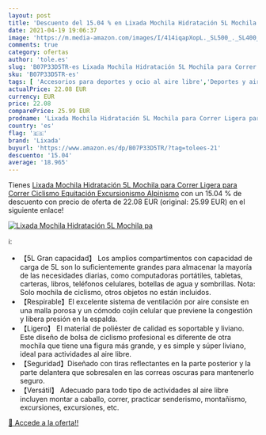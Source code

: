 ```yaml
---
layout: post
title: 'Descuento del 15.04 % en Lixada Mochila Hidratación 5L Mochila pa'
date: 2021-04-19 19:06:37
image: 'https://m.media-amazon.com/images/I/414iqapXopL._SL500_._SL400_.jpg'
comments: true
category: ofertas
author: 'tole.es'
slug: 'B07P33D5TR-es Lixada Mochila Hidratación 5L Mochila para Correr Ligera...'
sku: 'B07P33D5TR-es'
tags: [ 'Accesorios para deportes y ocio al aire libre','Deportes y aire libre','Packs y bolsas de hidratación para ciclismo','lixada','mochila', ]
actualPrice: 22.08 EUR
currency: EUR
price: 22.08
comparePrice: 25.99 EUR
prodname: 'Lixada Mochila Hidratación 5L Mochila para Correr Ligera para Correr Ciclismo Equitación Excursionismo Alpinismo'
country: 'es'
flag: '🇪🇸'
brand: 'Lixada'
buyurl: 'https://www.amazon.es/dp/B07P33D5TR/?tag=tolees-21'
descuento: '15.04'
average: '18.965'
---
```


Tienes [Lixada Mochila Hidratación 5L Mochila para Correr Ligera para Correr Ciclismo Equitación Excursionismo Alpinismo](https://www.amazon.es/dp/B07P33D5TR/?tag=tolees-21) con un 15.04 % de descuento con precio de oferta de 22.08 EUR (original: 25.99 EUR) en el siguiente enlace!

[![Lixada Mochila Hidratación 5L Mochila pa](https://m.media-amazon.com/images/I/414iqapXopL._SL500_._SL400_.jpg)](https://www.amazon.es/dp/B07P33D5TR/?tag=tolees-21)

ℹ️:

- 【5L Gran capacidad】 Los amplios compartimentos con capacidad de carga de 5L son lo suficientemente grandes para almacenar la mayoría de las necesidades diarias, como computadoras portátiles, tabletas, carteras, libros, teléfonos celulares, botellas de agua y sombrillas. Nota: Solo mochila de ciclismo, otros objetos no están incluidos.
- 【Respirable】El excelente sistema de ventilación por aire consiste en una malla porosa y un cómodo cojín celular que previene la congestión y libera presión en la espalda.
- 【Ligero】 El material de poliéster de calidad es soportable y liviano. Este diseño de bolsa de ciclismo profesional es diferente de otra mochila que tiene una figura más grande, y es simple y súper liviano, ideal para actividades al aire libre.
- 【Seguridad】Diseñado con tiras reflectantes en la parte posterior y la parte delantera que sobresalen en las correas oscuras para mantenerlo seguro.
- 【Versátil】 Adecuado para todo tipo de actividades al aire libre incluyen montar a caballo, correr, practicar senderismo, montañismo, excursiones, excursiones, etc.

[🛒 Accede a la oferta!!](https://www.amazon.es/dp/B07P33D5TR/?tag=tolees-21)
